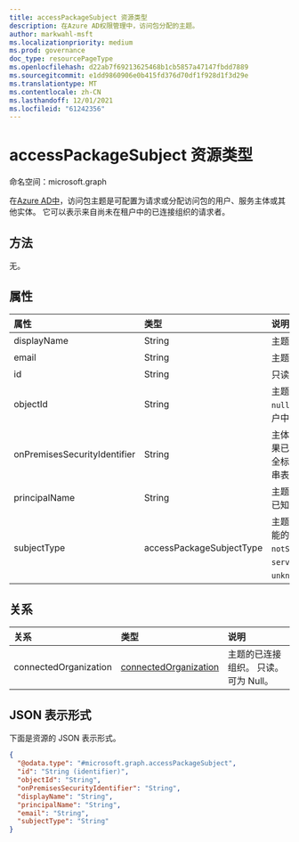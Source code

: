 ```yaml
---
title: accessPackageSubject 资源类型
description: 在Azure AD权限管理中，访问包分配的主题。
author: markwahl-msft
ms.localizationpriority: medium
ms.prod: governance
doc_type: resourcePageType
ms.openlocfilehash: d22ab7f69213625468b1cb5857a47147fbdd7889
ms.sourcegitcommit: e1dd9860906e0b415fd376d70df1f928d1f3d29e
ms.translationtype: MT
ms.contentlocale: zh-CN
ms.lasthandoff: 12/01/2021
ms.locfileid: "61242356"
---
```

# <a name="accesspackagesubject-resource-type"></a>accessPackageSubject 资源类型

命名空间：microsoft.graph


在[Azure AD中](entitlementmanagement-root.md)，访问包主题是可配置为请求或分配访问包的用户、服务主体或其他实体。  它可以表示来自尚未在租户中的已连接组织的请求者。

## <a name="methods"></a>方法

无。
## <a name="properties"></a>属性
|属性|类型|说明|
|:---|:---|:---|
|displayName|String|主题显示名称。|
|email|String|主题的电子邮件地址。|
|id|String|只读。|
|objectId|String|主题的对象标识符。 `null` 如果主题不是租户中的用户。|
|onPremisesSecurityIdentifier|String|主体的安全标识符（如果已知）或主题没有安全标识符的 `null` 字符串表示形式。|
|principalName|String|主题的主体名称（如果已知）。|
|subjectType|accessPackageSubjectType|主题的资源类型。 可能的值包括 `notSpecified`、`user`、`servicePrincipal`、`unknownFutureValue`。|

## <a name="relationships"></a>关系
|关系|类型|说明|
|:---|:---|:---|
|connectedOrganization|[connectedOrganization](connectedorganization.md)|主题的已连接组织。 只读。 可为 Null。|

## <a name="json-representation"></a>JSON 表示形式
下面是资源的 JSON 表示形式。
<!-- {
  "blockType": "resource",
  "keyProperty": "id",
  "@odata.type": "microsoft.graph.accessPackageSubject",
  "openType": false
}
-->
``` json
{
  "@odata.type": "#microsoft.graph.accessPackageSubject",
  "id": "String (identifier)",
  "objectId": "String",
  "onPremisesSecurityIdentifier": "String",
  "displayName": "String",
  "principalName": "String",
  "email": "String",
  "subjectType": "String"
}
```

